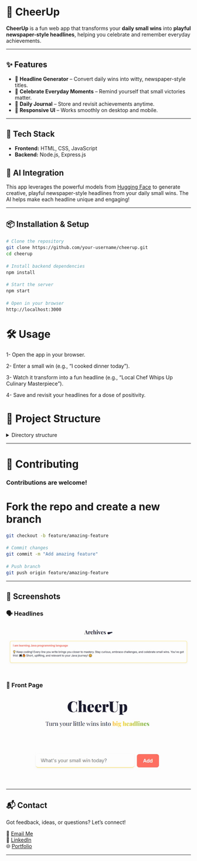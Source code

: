 # 📰 CheerUp

**CheerUp** is a fun web app that transforms your **daily small wins** into **playful newspaper-style headlines**, helping you celebrate and remember everyday achievements.  

---

## ✨ Features

- 📰 **Headline Generator** – Convert daily wins into witty, newspaper-style titles.  
- 🎉 **Celebrate Everyday Moments** – Remind yourself that small victories matter.  
- 📓 **Daily Journal** – Store and revisit achievements anytime.  
- 📱 **Responsive UI** – Works smoothly on desktop and mobile.  

---

## 🚀 Tech Stack

- **Frontend:** HTML, CSS, JavaScript  
- **Backend:** Node.js, Express.js

## 🤖 AI Integration

This app leverages the powerful models from [Hugging Face](https://huggingface.co/) to generate creative, playful newspaper-style headlines from your daily small wins. The AI helps make each headline unique and engaging!

---

## 📦 Installation & Setup

```bash
# Clone the repository
git clone https://github.com/your-username/cheerup.git
cd cheerup

# Install backend dependencies
npm install

# Start the server
npm start

# Open in your browser
http://localhost:3000
```
# 🛠️ Usage
1- Open the app in your browser.

2- Enter a small win (e.g., “I cooked dinner today”).

3- Watch it transform into a fun headline (e.g., “Local Chef Whips Up Culinary Masterpiece”).

4- Save and revisit your headlines for a dose of positivity.

# 📂 Project Structure

<details>
  <summary>Directory structure</summary>

```bash
cheerup/
├── index.html           # Main entry point (HTML)
├── style.css            # Global styles (CSS)
├── app.js               # Frontend logic (JS)
├── api/                 # Backend folder
│   ├── server.js        # Express backend entry point
│   ├── controller/      # Backend controllers
│   ├── routes/           # Backend routes
│   └── utils/           # Utility functions
├── package.json         # Project metadata & dependencies

```
</details>

---

# 🤝 Contributing
### Contributions are welcome!
# Fork the repo and create a new branch
```bash
git checkout -b feature/amazing-feature

# Commit changes
git commit -m "Add amazing feature"

# Push branch
git push origin feature/amazing-feature
```

---

## 📸 Screenshots

###  🗣 Headlines 
![Headline UI](./screenshots/headlines.jpg)

### 🎉 Front Page
![Generate Headline](./screenshots/generate-headline.jpg)


---


## 📬 Contact

Got feedback, ideas, or questions? Let’s connect!  

📧 [Email Me](https://mail.google.com/mail/?view=cm&fs=1&to=saeedrhalabi@gmail.com)  
💼 [LinkedIn](https://www.linkedin.com/in/saeed-halabi)  
🌐 [Portfolio](https://saeedhalabi.com)  

---
